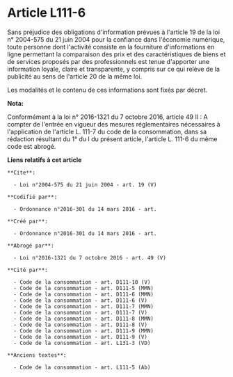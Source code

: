 # Article L111-6

Sans préjudice des obligations d'information prévues à l'article 19 de la loi n° 2004-575 du 21 juin 2004 pour la confiance
dans l'économie numérique, toute personne dont l'activité consiste en la fourniture d'informations en ligne permettant la
comparaison des prix et des caractéristiques de biens et de services proposés par des professionnels est tenue d'apporter une
information loyale, claire et transparente, y compris sur ce qui relève de la publicité au sens de l'article 20 de la même
loi.

Les modalités et le contenu de ces informations sont fixés par décret.

**Nota:**

Conformément à la loi n° 2016-1321 du 7 octobre 2016, article 49 II : A compter de l'entrée en vigueur des mesures
réglementaires nécessaires à l'application de l'article L. 111-7 du code de la consommation, dans sa rédaction résultant du
1° du I du présent article, l'article L. 111-6 du même code est abrogé.

**Liens relatifs à cet article**

	**Cite**:

	  - Loi n°2004-575 du 21 juin 2004 - art. 19 (V)

	**Codifié par**:

	  - Ordonnance n°2016-301 du 14 mars 2016 - art.

	**Créé par**:

	  - Ordonnance n°2016-301 du 14 mars 2016 - art.

	**Abrogé par**:

	  - Loi n°2016-1321 du 7 octobre 2016 - art. 49 (V)

	**Cité par**:

	  - Code de la consommation - art. D111-10 (V)
	  - Code de la consommation - art. D111-5 (MMN)
	  - Code de la consommation - art. D111-6 (MMN)
	  - Code de la consommation - art. D111-6 (V)
	  - Code de la consommation - art. D111-7 (MMN)
	  - Code de la consommation - art. D111-7 (V)
	  - Code de la consommation - art. D111-8 (MMN)
	  - Code de la consommation - art. D111-8 (V)
	  - Code de la consommation - art. D111-9 (MMN)
	  - Code de la consommation - art. D111-9 (V)
	  - Code de la consommation - art. L131-3 (VD)

	**Anciens textes**:

	  - Code de la consommation - art. L111-5 (Ab)
